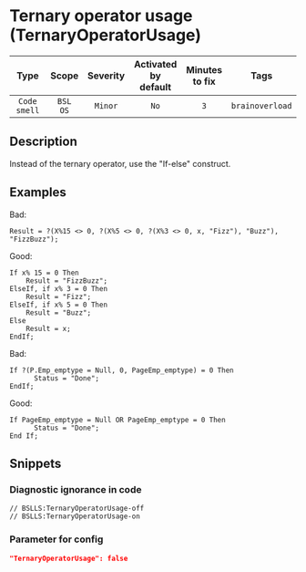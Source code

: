 # Ternary operator usage (TernaryOperatorUsage)

 |     Type     |        Scope        | Severity | Activated<br>by default | Minutes<br>to fix |      Tags       |
 |:------------:|:-------------------:|:--------:|:-----------------------------:|:-----------------------:|:---------------:|
 | `Code smell` | `BSL`<br>`OS` | `Minor`  |             `No`              |           `3`           | `brainoverload` | 

<!-- Блоки выше заполняются автоматически, не трогать -->
## Description

Instead of the ternary operator, use the "If-else" construct.

## Examples

Bad:

```bsl
Result = ?(X%15 <> 0, ?(X%5 <> 0, ?(X%3 <> 0, x, "Fizz"), "Buzz"), "FizzBuzz"); 
```

Good:

```bsl
If x% 15 = 0 Then
    Result = "FizzBuzz";
ElseIf, if x% 3 = 0 Then
    Result = "Fizz";
ElseIf, if x% 5 = 0 Then
    Result = "Buzz";
Else
    Result = x;
EndIf;
```

Bad:

```bsl
If ?(P.Emp_emptype = Null, 0, PageEmp_emptype) = 0 Then
      Status = "Done";
EndIf;
```
Good:

```bsl
If PageEmp_emptype = Null OR PageEmp_emptype = 0 Then
      Status = "Done";
End If;
```

## Snippets

<!-- Блоки ниже заполняются автоматически, не трогать -->
### Diagnostic ignorance in code

```bsl
// BSLLS:TernaryOperatorUsage-off
// BSLLS:TernaryOperatorUsage-on
```

### Parameter for config

```json
"TernaryOperatorUsage": false
```
